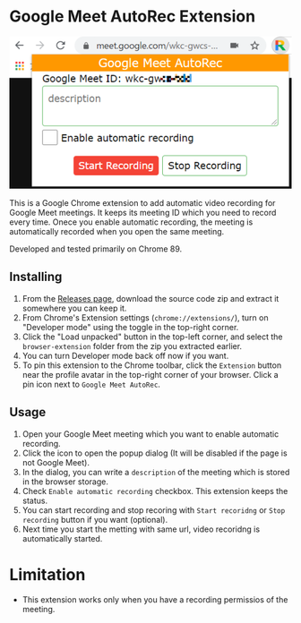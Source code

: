 # Google Meet AutoRec Extension

![Screenshot](autorec_screenshot.png)

This is a Google Chrome extension to add automatic video recording for Google Meet meetings.
It keeps its meeting ID which you need to record every time.
Onece you enable automatic recording, the meeting is automatically recorded when you open the same meeting.

Developed and tested primarily on Chrome 89.

## Installing

1. From the [Releases page](https://github.com/ychubachi/google_meet-autorec/releases), download the source code zip and extract it somewhere you can keep it.
2. From Chrome's Extension settings (`chrome://extensions/`), turn on "Developer mode" using the toggle in the top-right corner.
4. Click the "Load unpacked" button in the top-left corner, and select the `browser-extension` folder from the zip you extracted earlier.
5. You can turn Developer mode back off now if you want.
6. To pin this extension to the Chrome toolbar, click the `Extension` button near the profile avatar in the top-right corner of your browser.  Click a pin icon next to `Google Meet AutoRec`.

## Usage

1. Open your Google Meet meeting which you want to enable automatic recording.
2. Click the icon to open the popup dialog (It will be disabled if the page is not Google Meet).
3. In the dialog, you can write a `description` of the meeting which is stored in the browser storage.
3. Check `Enable automatic recording` checkbox.  This extension keeps the status.
4. You can start recording and stop recoring with `Start recoridng` or `Stop recording` button if you want (optional).
5. Next time you start the metting with same url, video recoridng is automatically started.

# Limitation
- This extension works only when you have a recording permissios of the meeting.
